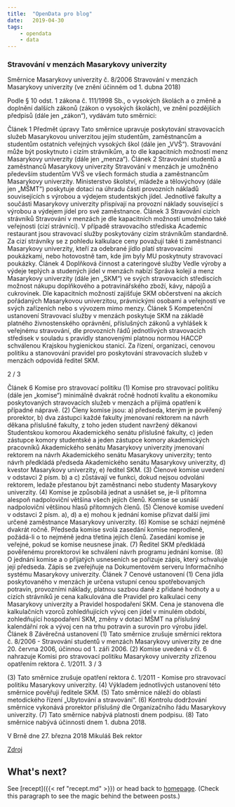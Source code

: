 ```yaml
---
title:  "OpenData pro blog"
date:   2019-04-30
tags: 
    - opendata
    - data
---
```

### Stravování v menzách Masarykovy univerzity 

Směrnice Masarykovy univerzity č. 8/2006  Stravování v menzách Masarykovy univerzity 
(ve znění účinném od 1. dubna 2018) 
 
Podle § 10 odst. 1 zákona č. 111/1998 Sb., o vysokých školách a o změně a doplnění dalších zákonů (zákon o vysokých školách), ve znění pozdějších předpisů (dále jen „zákon“), vydávám tuto směrnici: 
 
Článek 1 Předmět úpravy Tato směrnice upravuje poskytování stravovacích služeb Masarykovou univerzitou jejím studentům, zaměstnancům a studentům ostatních veřejných vysokých škol (dále jen „VVŠ“). Stravování může být poskytnuto i cizím strávníkům, a to dle kapacitních možností menz Masarykovy univerzity (dále jen „menza“).  Článek 2 Stravování studentů a zaměstnanců Masarykovy univerzity Stravování v menzách je umožněno především studentům VVŠ ve všech formách studia  a zaměstnancům Masarykovy univerzity. Ministerstvo školství, mládeže a tělovýchovy (dále jen „MŠMT“) poskytuje dotaci na úhradu části provozních nákladů souvisejících s výrobou a výdejem studentských jídel. Jednotlivé fakulty a součásti Masarykovy univerzity přispívají na provozní náklady související s výrobou a výdejem jídel pro své zaměstnance. Článek 3 Stravování cizích strávníků Stravování v menzách je dle kapacitních možností umožněno také veřejnosti (cizí strávníci). V případě stravovacího střediska Academic restaurant jsou stravovací služby poskytovány cizím strávníkům standardně. Za cizí strávníky se z pohledu kalkulace ceny považují také ti zaměstnanci Masarykovy univerzity, kteří za odebrané jídlo platí stravovacími poukázkami, nebo hotovostně tam, kde jim byly MU poskytnuty stravovací poukázky.   Článek 4 Doplňková činnost a cateringové služby Vedle výroby a výdeje teplých a studených jídel v menzách nabízí Správa kolejí a menz Masarykovy univerzity (dále jen „SKM“) ve svých stravovacích střediscích možnost nákupu doplňkového a potravinářského zboží, kávy, nápojů a cukrovinek. Dle kapacitních možností zajišťuje SKM občerstvení na akcích pořádaných Masarykovou univerzitou, právnickými osobami a veřejností ve svých zařízeních nebo s vývozem mimo menzy.  Článek 5 Kompetenční ustanovení Stravovací služby v menzách poskytuje SKM na základě platného živnostenského oprávnění, příslušných zákonů a vyhlášek k veřejnému stravování, dle provozních řádů jednotlivých stravovacích středisek v souladu s pravidly stanovenými platnou normou HACCP schválenou Krajskou hygienickou stanicí. Za řízení, organizaci, cenovou politiku  a stanovování pravidel pro poskytování stravovacích služeb v menzách odpovídá ředitel SKM.  
 
2 / 3 
 
Článek 6 Komise pro stravovací politiku (1) Komise pro stravovací politiku (dále jen „komise“) minimálně dvakrát ročně hodnotí kvalitu a ekonomiku poskytovaných stravovacích služeb v menzách a přijímá opatření k případné nápravě.  (2) Členy komise jsou: a) předseda, kterým je pověřený prorektor, b) dva zástupci každé fakulty jmenovaní rektorem na návrh děkana příslušné fakulty, z toho jeden student navržený děkanovi Studentskou komorou Akademického senátu příslušné fakulty, c) jeden zástupce komory studentské a jeden zástupce komory akademických pracovníků Akademického senátu Masarykovy univerzity jmenovaní rektorem na návrh Akademického senátu Masarykovy univerzity; tento návrh předkládá předseda Akademického senátu Masarykovy univerzity, d) kvestor Masarykovy univerzity,  e) ředitel SKM. (3) Členové komise uvedení v odstavci 2 písm. b) a c) zůstávají ve funkci, dokud nejsou odvoláni rektorem, ledaže přestanou být zaměstnanci nebo studenty Masarykovy univerzity. (4) Komise je způsobilá jednat a usnášet se, je-li přítomna alespoň nadpoloviční většina všech jejích členů. Komise se usnáší nadpoloviční většinou hlasů přítomných členů. (5) Členové komise uvedení v odstavci 2 písm. a), d) a e) mohou k jednání komise přizvat další jimi určené zaměstnance Masarykovy univerzity.  (6) Komise se schází nejméně dvakrát ročně. Předseda komise svolá zasedání komise neprodleně, požádá-li o to nejméně jedna třetina jejích členů. Zasedání komise je veřejné, pokud se komise neusnese jinak. (7) Ředitel SKM předkládá pověřenému prorektorovi ke schválení návrh programu jednání komise. (8) O jednání komise a o přijatých usneseních se pořizuje zápis, který schvaluje její předseda. Zápis se zveřejňuje na Dokumentovém serveru Informačního systému Masarykovy univerzity. Článek 7 Cenové ustanovení (1) Cena jídla poskytovaného v menzách je určena vstupní cenou spotřebovaných potravin, provozními náklady, platnou sazbou daně z přidané hodnoty a u cizích strávníků je cena kalkulována dle Pravidel pro kalkulaci ceny Masarykovy univerzity a Pravidel hospodaření SKM. Cena je stanovena dle kalkulačních vzorců zohledňujících vývoj cen jídel v minulém období, zohledňující hospodaření SKM, změny v dotaci MŠMT na příslušný kalendářní rok a vývoj cen na trhu potravin  a surovin pro výrobu jídel. Článek 8 Závěrečná ustanovení (1) Tato směrnice zrušuje směrnici rektora č. 8/2006 - Stravování studentů v menzách Masarykovy univerzity ze dne 20. června 2006, účinnou od 1. záři 2006. (2) Komise uvedená v čl. 6 nahrazuje Komisi pro stravovací politiku Masarykovy univerzity zřízenou opatřením rektora č. 1/2011. 
3 / 3 
 
(3) Tato směrnice zrušuje opatření rektora č. 1/2011 - Komise pro stravovací politiku Masarykovy univerzity.  (4) Výkladem jednotlivých ustanovení této směrnice pověřuji ředitele SKM. (5) Tato směrnice náleží do oblasti metodického řízení „Ubytování a stravování“. (6) Kontrolu dodržování směrnice vykonává prorektor příslušný dle Organizačního řádu Masarykovy univerzity. (7) Tato směrnice nabývá platnosti dnem podpisu. (8) Tato směrnice nabývá účinnosti dnem 1. dubna 2018. 
 
 
 
 
 
 
 
 
V Brně dne 27. března 2018 Mikuláš Bek rektor 

[Zdroj]( https://www.skm.muni.cz/doc/menza/smernice-stravovani-2018.pdf  "Zdroj")


## What's next?

See [recept]({{< ref "recept.md" >}}) or head back to [homepage](../../). (Check this paragraph to see the magic behind the between posts.)